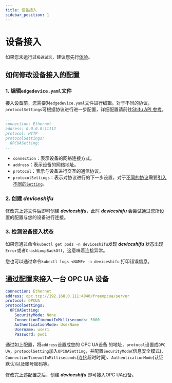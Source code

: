 ```yaml
---
title: 设备接入
sidebar_position: 1
---
```


# 设备接入

如果您未运行过`极速试玩`，建议您先行[体验](2000-tutorials/local-demo.md)。

## 如何修改设备接入的配置

### 1. 编辑`edgedevice.yaml`文件

接入设备前，您需要对`edgedevice.yaml`文件进行编辑。对于不同的协议，`protocolSettings`可根据协议进行进一步配置，详细配置请前往[Shifu API 参考](5000-api-reference/edgedevice.md#protocolsettings)。

```yaml  
...
connection: Ethernet  
address: 0.0.0.0:11112
protocol: HTTP 
protocolSettings:  
  OPCUASetting:  
...
```

- `connection`：表示设备的网络连接方式。
- `address`：表示设备的网络地址。
- `protocol`：表示与设备进行交互的通信协议。
- `protocolSettings`：表示对协议进行的下一步设置，对于[不同的协议](4000-protocol-driver-compatibility/protocols.md)需要[引入不同的`Setting`](5000-api-reference/edgedevice.md#protocolsettings)。

### 2. 创建 ***deviceshifu***

修改完上述文件后即可创建 ***deviceshifu***，此时 ***deviceshifu*** 会尝试通过您所设置的配置与您的设备进行连接。

### 3. 检测设备接入状态

如果您通过命令`kubectl get pods -n deviceshifu`发现 ***deviceshifu*** 状态出现`Error`或者`CrashLoopBackOff`，这意味着连接异常。

您也可以通过命令`kubectl logs <NAME> -n deviceshifu` 打印错误信息。

## 通过配置来接入一台 OPC UA 设备

```yaml
connection: Ethernet  
address: opc.tcp://192.168.0.111:4840/freeopcua/server 
protocol: OPCUA  
protocolSettings:  
  OPCUASetting:  
    SecurityMode: None  
    ConnectionTimeoutInMilliseconds: 5000  
    AuthenticationMode: UserName  
    Username: user1  
    Password: pwd1
```

通过如上配置，将`address`设置成您的 OPC UA设备 的地址，`protocol`设置成`OPC UA`，`protocolSetting`加入`OPCUASetting`，并配置`SecurityMode`(信息安全模式)、`ConnectionTimeoutInMilliseconds`(连接超时时间)、`AuthenticationMode`(认证默认)以及账号密码等。  

修改完上述配置之后，创建 ***deviceshifu*** 即可接入OPC UA设备。
